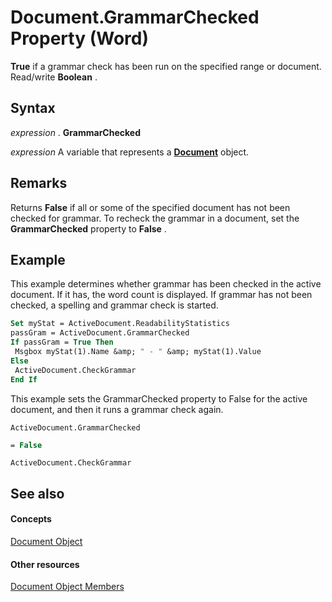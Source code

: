 
# Document.GrammarChecked Property (Word)

 **True** if a grammar check has been run on the specified range or document. Read/write **Boolean** .


## Syntax

 _expression_ . **GrammarChecked**

 _expression_ A variable that represents a **[Document](8d83487a-2345-a036-a916-971c9db5b7fb.md)** object.


## Remarks

Returns  **False** if all or some of the specified document has not been checked for grammar. To recheck the grammar in a document, set the **GrammarChecked** property to **False** .


## Example

This example determines whether grammar has been checked in the active document. If it has, the word count is displayed. If grammar has not been checked, a spelling and grammar check is started.


```vb
Set myStat = ActiveDocument.ReadabilityStatistics 
passGram = ActiveDocument.GrammarChecked 
If passGram = True Then 
 Msgbox myStat(1).Name &amp; " - " &amp; myStat(1).Value 
Else 
 ActiveDocument.CheckGrammar 
End If
```

This example sets the GrammarChecked property to False for the active document, and then it runs a grammar check again.




```
ActiveDocument.GrammarChecked
```




```vb
= False
```




```
ActiveDocument.CheckGrammar
```


## See also


#### Concepts


[Document Object](8d83487a-2345-a036-a916-971c9db5b7fb.md)
#### Other resources


[Document Object Members](fc9ab457-0888-f917-3d52-387168ac23b9.md)
